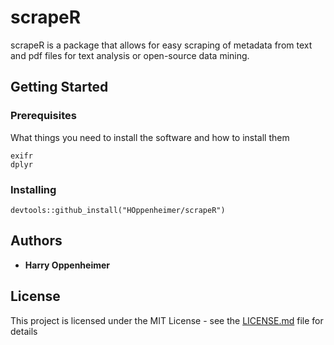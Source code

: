 # scrapeR

scrapeR is a package that allows for easy scraping of metadata from text and pdf files for text analysis or open-source data mining. 

## Getting Started

### Prerequisites

What things you need to install the software and how to install them

```
exifr
dplyr
```

### Installing

```
devtools::github_install("HOppenheimer/scrapeR")
```



## Authors

* **Harry Oppenheimer**


## License

This project is licensed under the MIT License - see the [LICENSE.md](LICENSE.md) file for details

